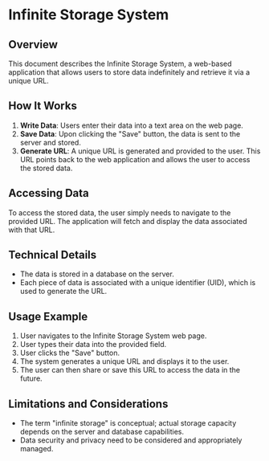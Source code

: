 # Infinite Storage System

## Overview

This document describes the Infinite Storage System, a web-based application that allows users to store data indefinitely and retrieve it via a unique URL.

## How It Works

1. **Write Data**: Users enter their data into a text area on the web page.
2. **Save Data**: Upon clicking the "Save" button, the data is sent to the server and stored.
3. **Generate URL**: A unique URL is generated and provided to the user. This URL points back to the web application and allows the user to access the stored data.

## Accessing Data

To access the stored data, the user simply needs to navigate to the provided URL. The application will fetch and display the data associated with that URL.

## Technical Details

- The data is stored in a database on the server.
- Each piece of data is associated with a unique identifier (UID), which is used to generate the URL.

## Usage Example

1. User navigates to the Infinite Storage System web page.
2. User types their data into the provided field.
3. User clicks the "Save" button.
4. The system generates a unique URL and displays it to the user.
5. The user can then share or save this URL to access the data in the future.

## Limitations and Considerations

- The term "infinite storage" is conceptual; actual storage capacity depends on the server and database capabilities.
- Data security and privacy need to be considered and appropriately managed.
